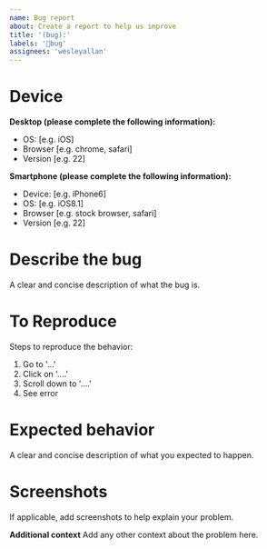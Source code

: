 ```yaml
---
name: Bug report
about: Create a report to help us improve
title: '(bug):'
labels: '🐛bug'
assignees: 'wesleyallan'
---
```


# Device

**Desktop (please complete the following information):**

- OS: [e.g. iOS]
- Browser [e.g. chrome, safari]
- Version [e.g. 22]

**Smartphone (please complete the following information):**

- Device: [e.g. iPhone6]
- OS: [e.g. iOS8.1]
- Browser [e.g. stock browser, safari]
- Version [e.g. 22]

# Describe the bug

A clear and concise description of what the bug is.

# To Reproduce

Steps to reproduce the behavior:

1. Go to '...'
2. Click on '....'
3. Scroll down to '....'
4. See error

# Expected behavior

A clear and concise description of what you expected to happen.

# Screenshots

If applicable, add screenshots to help explain your problem.

**Additional context**
Add any other context about the problem here.
